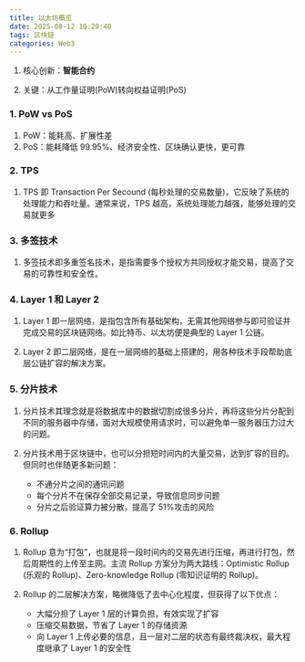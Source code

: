 ```yaml
---
title: 以太坊概览
date: 2025-08-12 10:29:40
tags: 区块链
categories: Web3
---
```


1. 核心创新：**智能合约**

2. 关键：从工作量证明(PoW)转向权益证明(PoS)
<!-- more -->

### 1. PoW vs PoS

1.  PoW：能耗高、扩展性差
2.  PoS：能耗降低 99.95%、经济安全性、区块确认更快，更可靠

### 2. TPS

1. TPS 即 Transaction Per Secound (每秒处理的交易数量)，它反映了系统的处理能力和吞吐量。通常来说，TPS 越高，系统处理能力越强，能够处理的交易就更多

### 3. 多签技术

1. 多签技术即多重签名技术，是指需要多个授权方共同授权才能交易，提高了交易的可靠性和安全性。

### 4. Layer 1 和 Layer 2

1. Layer 1 即一层网络，是指包含所有基础架构，无需其他网络参与即可验证并完成交易的区块链网络。如比特币、以太坊便是典型的 Layer 1 公链。

2. Layer 2 即二层网络，是在一层网络的基础上搭建的，用各种技术手段帮助底层公链扩容的解决方案。

### 5. 分片技术

1. 分片技术其理念就是将数据库中的数据切割成很多分片，再将这些分片分配到不同的服务器中存储，面对大规模使用请求时，可以避免单一服务器压力过大的问题。

2. 分片技术用于区块链中，也可以分担短时间内的大量交易，达到扩容的目的。但同时也伴随更多新问题：

   - 不通分片之间的通讯问题
   - 每个分片不在保存全部交易记录，导致信息同步问题
   - 分片之后验证算力被分散，提高了 51%攻击的风险

### 6. Rollup

1. Rollup 意为“打包”，也就是将一段时间内的交易先进行压缩，再进行打包，然后周期性的上传至主网。主流 Rollup 方案分为两大路线：Optimistic Rollup (乐观的 Rollup)、Zero-knowledge Rollup (零知识证明的 Rollup)。

2. Rollup 的二层解决方案，略微降低了去中心化程度，但获得了以下优点：

   - 大幅分担了 Layer 1 层的计算负担，有效实现了扩容
   - 压缩交易数据，节省了 Layer 1 的存储资源
   - 向 Layer 1 上传必要的信息，且一层对二层的状态有最终裁决权，最大程度继承了 Layer 1 的安全性
